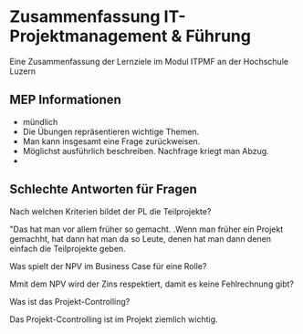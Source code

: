 # Zusammenfassung IT-Projektmanagement & Führung
Eine Zusammenfassung der Lernziele im Modul ITPMF an der Hochschule Luzern

## MEP Informationen
- mündlich
- Die Übungen repräsentieren wichtige Themen.
- Man kann insgesamt eine Frage zurückweisen.
- Möglichst ausführlich beschreiben. Nachfrage kriegt man Abzug.
- 

## Schlechte Antworten für Fragen
Nach welchen Kriterien bildet der PL die Teilprojekte?

"Das hat man vor allem früher so gemacht. .Wenn man früher ein Projekt gemachht, hat dann hat man da so Leute, denen hat man dann denen einfach die Teilprojekte geben. 

Was spielt der  NPV im Business Case für eine Rolle?

Mmit dem NPV wird der Zins respektiert, damit es keine Fehlrechnung gibt?

Was ist das Projekt-Controlling?

Das Projekt-Ccontrolling ist im Projekt ziemlich wichtig.
